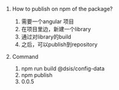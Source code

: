 1. How to publish on npm of the package?
   1. 需要一个angular 项目
   2. 在项目里边，新建一个library
   3. 通过对library的build
   4. 之后，可以publish到repository


2. Command
   1. npm run build @dsis/config-data
   2. npm publish
   3. 0.0.5